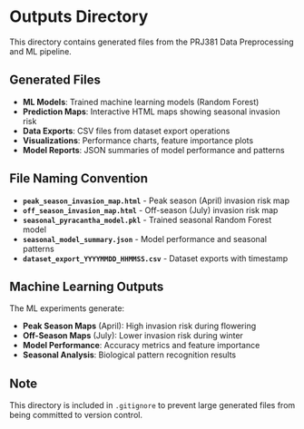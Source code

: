 # Outputs Directory

This directory contains generated files from the PRJ381 Data Preprocessing and ML pipeline.

## Generated Files

- **ML Models**: Trained machine learning models (Random Forest)
- **Prediction Maps**: Interactive HTML maps showing seasonal invasion risk
- **Data Exports**: CSV files from dataset export operations  
- **Visualizations**: Performance charts, feature importance plots
- **Model Reports**: JSON summaries of model performance and patterns

## File Naming Convention

- **`peak_season_invasion_map.html`** - Peak season (April) invasion risk map
- **`off_season_invasion_map.html`** - Off-season (July) invasion risk map
- **`seasonal_pyracantha_model.pkl`** - Trained seasonal Random Forest model
- **`seasonal_model_summary.json`** - Model performance and seasonal patterns
- **`dataset_export_YYYYMMDD_HHMMSS.csv`** - Dataset exports with timestamp

## Machine Learning Outputs

The ML experiments generate:
- **Peak Season Maps** (April): High invasion risk during flowering
- **Off-Season Maps** (July): Lower invasion risk during winter
- **Model Performance**: Accuracy metrics and feature importance
- **Seasonal Analysis**: Biological pattern recognition results

## Note

This directory is included in `.gitignore` to prevent large generated files from being committed to version control.
